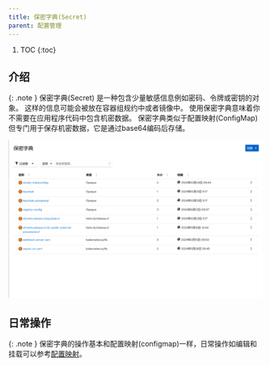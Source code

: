 ```yaml
---
title: 保密字典(Secret)
parent: 配置管理
---
```


1. TOC
{:toc}

## 介绍

{: .note }
保密字典(Secret) 是一种包含少量敏感信息例如密码、令牌或密钥的对象。 这样的信息可能会被放在容器组规约中或者镜像中。 使用保密字典意味着你不需要在应用程序代码中包含机密数据。
保密字典类似于配置映射(ConfigMap)但专门用于保存机密数据，它是通过base64编码后存储。

![](imgs/secrets.png)


## 日常操作

{: .note }
保密字典的操作基本和配置映射(configmap)一样，日常操作如编辑和挂载可以参考[配置映射](../configmaps)。